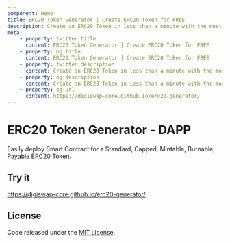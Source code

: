 ```yaml
---
component: Home
title: ERC20 Token Generator | Create ERC20 Token for FREE
description: Create an ERC20 Token in less than a minute with the most used Smart Contract Generator for ERC20 Token. No login. No setup. No coding required.
meta:
    - property: twitter:title
      content: ERC20 Token Generator | Create ERC20 Token for FREE
    - property: og:title
      content: ERC20 Token Generator | Create ERC20 Token for FREE
    - property: twitter:description
      content: Create an ERC20 Token in less than a minute with the most used Smart Contract Generator for ERC20 Token. No login. No setup. No coding required.
    - property: og:description
      content: Create an ERC20 Token in less than a minute with the most used Smart Contract Generator for ERC20 Token. No login. No setup. No coding required.
    - property: og:url
      content: https://digiswap-core.github.io/erc20-generator/
---
```


# ERC20 Token Generator - DAPP

Easily deploy Smart Contract for a Standard, Capped, Mintable, Burnable, Payable ERC20 Token.

## Try it

https://digiswap-core.github.io/erc20-generator/

## License

Code released under the [MIT License](https://github.com/DigiSwap-Core/erc20-generator/blob/master/LICENSE).

